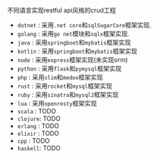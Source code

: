 不同语言实现restful api风格的crud工程

* `dotnet` : 采用`.net core`和`sqlSugarCore`框架实现.
* `golang` : 采用`go net`模块和`sqlx`框架实现.
* `java`   : 采用`springboot`和`mybatis`框架实现
* `kotlin` : 采用`springboot`和`mybatis`框架实现
* `node`   : 采用`express`框架实现(未实现orm)
* `python` : 采用`flask`和`pymysql`框架实现
* `php`    : 采用`slim`和`medoo`框架实现
* `rust`   : 采用`rocket`和`mysql`框架实现
* `ruby`   : 采用`sinatra`和`mysql2`框架实现
* `lua`    : 采用`openresty`框架实现
* `scala`  : TODO
* `clojure`: TODO
* `erlang` : TODO
* `elixir` : TODO
* `cpp`    : TODO
* `haskell`: TODO
